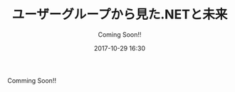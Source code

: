 ﻿---
title: ユーザーグループから見た.NETと未来
description: "ユーザーグループから見た.NETと未来"
date: 2017-10-29 16:30
sessionlevel: 50
author: Coming Soon!!
category: sessions
---
Comming Soon!!
